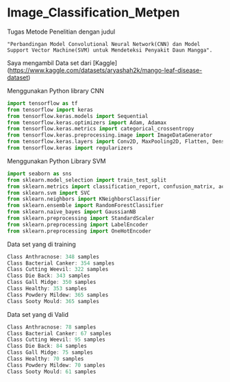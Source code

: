 # Image_Classification_Metpen
Tugas Metode Penelitian dengan judul 
```text
"Perbandingan Model Convolutional Neural Network(CNN) dan Model Support Vector Machine(SVM) untuk Mendeteksi Penyakit Daun Mangga".
```

Saya mengambil Data set dari [Kaggle] (https://www.kaggle.com/datasets/aryashah2k/mango-leaf-disease-dataset)

Menggunakan Python library CNN
```python
import tensorflow as tf
from tensorflow import keras
from tensorflow.keras.models import Sequential
from tensorflow.keras.optimizers import Adam, Adamax
from tensorflow.keras.metrics import categorical_crossentropy
from tensorflow.keras.preprocessing.image import ImageDataGenerator
from tensorflow.keras.layers import Conv2D, MaxPooling2D, Flatten, Dense, Activation, Dropout, BatchNormalization
from tensorflow.keras import regularizers
```

Menggunakan Python Library SVM
```python
import seaborn as sns
from sklearn.model_selection import train_test_split
from sklearn.metrics import classification_report, confusion_matrix, accuracy_score
from sklearn.svm import SVC
from sklearn.neighbors import KNeighborsClassifier
from sklearn.ensemble import RandomForestClassifier
from sklearn.naive_bayes import GaussianNB
from sklearn.preprocessing import StandardScaler
from sklearn.preprocessing import LabelEncoder
from sklearn.preprocessing import OneHotEncoder
```

Data set yang di training
```ts
Class Anthracnose: 348 samples
Class Bacterial Canker: 354 samples
Class Cutting Weevil: 322 samples
Class Die Back: 343 samples
Class Gall Midge: 350 samples
Class Healthy: 353 samples
Class Powdery Mildew: 365 samples
Class Sooty Mould: 365 samples
```

Data set yang di Valid
```ts
Class Anthracnose: 78 samples
Class Bacterial Canker: 67 samples
Class Cutting Weevil: 95 samples
Class Die Back: 84 samples
Class Gall Midge: 75 samples
Class Healthy: 70 samples
Class Powdery Mildew: 70 samples
Class Sooty Mould: 61 samples
```



